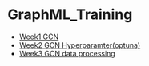 # GraphML_Training
- [Week1 GCN](https://github.com/RadiumStar/GraphML_Training/tree/main/Week1_GCN)
- [Week2 GCN Hyperparamter(optuna)](https://github.com/RadiumStar/GraphML_Training/tree/main/Week2_GCN_optuna)
- [Week3 GCN data processing](https://github.com/RadiumStar/GraphML_Training/tree/main/Week3)
